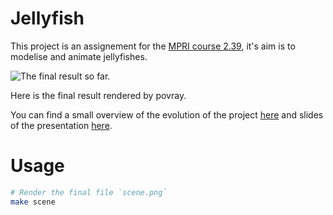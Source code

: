 # Jellyfish 

This project is an assignement for the [MPRI course 2.39](https://wikimpri.dptinfo.ens-cachan.fr/doku.php?id=cours:c-2-39), it's aim is to modelise and animate jellyfishes. 

![The final result so far.](https://github.com/fnareoh/jellyfish/blob/master/final.gif)

Here is the final result rendered by povray.

You can find a small overview of the evolution of the project [here](http://fnareoh.net/jellyfish_anim/) and slides of the presentation [here](https://docs.google.com/presentation/d/1OcdV9GIDU5148Yyot86cO25l6Dp52UI90EFJqscVOrw/present?token=AC4w5VhrhGTgdf8ZD5iMh_7M71VzsYR7IA%3A1541159028710&includes_info_params=1#slide=id.p).

# Usage

```bash
# Render the final file `scene.png`
make scene
```
